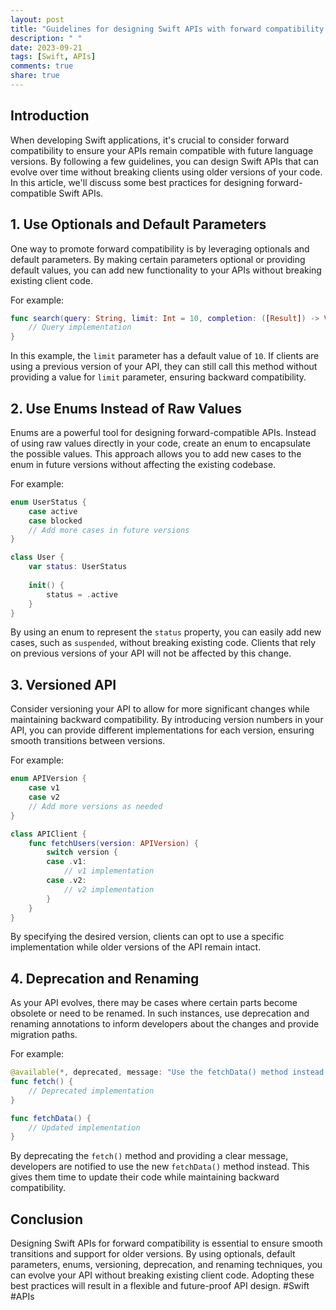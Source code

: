 ```yaml
---
layout: post
title: "Guidelines for designing Swift APIs with forward compatibility in mind"
description: " "
date: 2023-09-21
tags: [Swift, APIs]
comments: true
share: true
---
```


## Introduction

When developing Swift applications, it's crucial to consider forward compatibility to ensure your APIs remain compatible with future language versions. By following a few guidelines, you can design Swift APIs that can evolve over time without breaking clients using older versions of your code. In this article, we'll discuss some best practices for designing forward-compatible Swift APIs.

## 1. Use Optionals and Default Parameters

One way to promote forward compatibility is by leveraging optionals and default parameters. By making certain parameters optional or providing default values, you can add new functionality to your APIs without breaking existing client code.

For example:
```swift
func search(query: String, limit: Int = 10, completion: ([Result]) -> Void) {
    // Query implementation
}
```
In this example, the `limit` parameter has a default value of `10`. If clients are using a previous version of your API, they can still call this method without providing a value for `limit` parameter, ensuring backward compatibility.

## 2. Use Enums Instead of Raw Values

Enums are a powerful tool for designing forward-compatible APIs. Instead of using raw values directly in your code, create an enum to encapsulate the possible values. This approach allows you to add new cases to the enum in future versions without affecting the existing codebase.

For example:
```swift
enum UserStatus {
    case active
    case blocked
    // Add more cases in future versions
}

class User {
    var status: UserStatus
    
    init() {
        status = .active
    }
}
```
By using an enum to represent the `status` property, you can easily add new cases, such as `suspended`, without breaking existing code. Clients that rely on previous versions of your API will not be affected by this change.

## 3. Versioned API

Consider versioning your API to allow for more significant changes while maintaining backward compatibility. By introducing version numbers in your API, you can provide different implementations for each version, ensuring smooth transitions between versions.

For example:
```swift
enum APIVersion {
    case v1
    case v2
    // Add more versions as needed
}

class APIClient {
    func fetchUsers(version: APIVersion) {
        switch version {
        case .v1:
            // v1 implementation
        case .v2:
            // v2 implementation
        }
    }
}
```
By specifying the desired version, clients can opt to use a specific implementation while older versions of the API remain intact.

## 4. Deprecation and Renaming

As your API evolves, there may be cases where certain parts become obsolete or need to be renamed. In such instances, use deprecation and renaming annotations to inform developers about the changes and provide migration paths.

For example:
```swift
@available(*, deprecated, message: "Use the fetchData() method instead.")
func fetch() {
    // Deprecated implementation
}

func fetchData() {
    // Updated implementation
}
```
By deprecating the `fetch()` method and providing a clear message, developers are notified to use the new `fetchData()` method instead. This gives them time to update their code while maintaining backward compatibility.

## Conclusion

Designing Swift APIs for forward compatibility is essential to ensure smooth transitions and support for older versions. By using optionals, default parameters, enums, versioning, deprecation, and renaming techniques, you can evolve your API without breaking existing client code. Adopting these best practices will result in a flexible and future-proof API design. #Swift #APIs